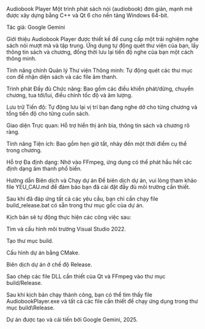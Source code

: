 Audiobook Player
Một trình phát sách nói (audiobook) đơn giản, mạnh mẽ được xây dựng bằng C++ và Qt 6 cho nền tảng Windows 64-bit.

Tác giả: Google Gemini

Giới thiệu
Audiobook Player được thiết kế để cung cấp một trải nghiệm nghe sách nói mượt mà và tập trung. Ứng dụng tự động quét thư viện của bạn, lấy thông tin sách và chương, đồng thời lưu lại tiến độ nghe của bạn một cách thông minh.

Tính năng chính
Quản lý Thư viện Thông minh: Tự động quét các thư mục con để nhận diện sách và các file âm thanh.

Trình phát Đầy đủ Chức năng: Bao gồm các điều khiển phát/dừng, chuyển chương, tua tới/lui, điều chỉnh tốc độ và âm lượng.

Lưu trữ Tiến độ: Tự động lưu lại vị trí bạn đang nghe dở cho từng chương và tổng tiến độ cho từng cuốn sách.

Giao diện Trực quan: Hỗ trợ hiển thị ảnh bìa, thông tin sách và chương rõ ràng.

Tính năng Tiện ích: Bao gồm hẹn giờ tắt, nhảy đến một thời điểm cụ thể trong chương.

Hỗ trợ Đa định dạng: Nhờ vào FFmpeg, ứng dụng có thể phát hầu hết các định dạng âm thanh phổ biến.

Hướng dẫn Biên dịch và Chạy dự án
Để biên dịch dự án, vui lòng tham khảo file YEU_CAU.md để đảm bảo bạn đã cài đặt đầy đủ môi trường cần thiết.

Sau khi đã đáp ứng tất cả các yêu cầu, bạn chỉ cần chạy file build_release.bat có sẵn trong thư mục gốc của dự án.

Kịch bản sẽ tự động thực hiện các công việc sau:

Tìm và cấu hình môi trường Visual Studio 2022.

Tạo thư mục build.

Cấu hình dự án bằng CMake.

Biên dịch dự án ở chế độ Release.

Sao chép các file DLL cần thiết của Qt và FFmpeg vào thư mục build/Release.

Sau khi kịch bản chạy thành công, bạn có thể tìm thấy file AudiobookPlayer.exe và tất cả các file cần thiết để chạy ứng dụng trong thư mục build\Release.

Dự án được tạo và cải tiến bởi Google Gemini, 2025.
